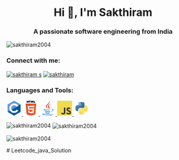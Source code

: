 <h1 align="center">Hi 👋, I'm Sakthiram</h1>
<h3 align="center">A passionate software engineering from India</h3>

<p align="left"> <img src="https://komarev.com/ghpvc/?username=sakthiram2004&label=Profile%20views&color=0e75b6&style=flat" alt="sakthiram2004" /> </p>

<h3 align="left">Connect with me:</h3>
<p align="left">
<a href="https://linkedin.com/in/sakthiram s" target="blank"><img align="center" src="https://raw.githubusercontent.com/rahuldkjain/github-profile-readme-generator/master/src/images/icons/Social/linked-in-alt.svg" alt="sakthiram s" height="30" width="40" /></a>
<a href="https://www.leetcode.com/sakthiram" target="blank"><img align="center" src="https://raw.githubusercontent.com/rahuldkjain/github-profile-readme-generator/master/src/images/icons/Social/leet-code.svg" alt="sakthiram" height="30" width="40" /></a>
</p>

<h3 align="left">Languages and Tools:</h3>
<p align="left"> <a href="https://www.cprogramming.com/" target="_blank" rel="noreferrer"> <img src="https://raw.githubusercontent.com/devicons/devicon/master/icons/c/c-original.svg" alt="c" width="40" height="40"/> </a> <a href="https://www.w3.org/html/" target="_blank" rel="noreferrer"> <img src="https://raw.githubusercontent.com/devicons/devicon/master/icons/html5/html5-original-wordmark.svg" alt="html5" width="40" height="40"/> </a> <a href="https://www.java.com" target="_blank" rel="noreferrer"> <img src="https://raw.githubusercontent.com/devicons/devicon/master/icons/java/java-original.svg" alt="java" width="40" height="40"/> </a> <a href="https://developer.mozilla.org/en-US/docs/Web/JavaScript" target="_blank" rel="noreferrer"> <img src="https://raw.githubusercontent.com/devicons/devicon/master/icons/javascript/javascript-original.svg" alt="javascript" width="40" height="40"/> </a> <a href="https://www.python.org" target="_blank" rel="noreferrer"> <img src="https://raw.githubusercontent.com/devicons/devicon/master/icons/python/python-original.svg" alt="python" width="40" height="40"/> </a> </p>

<p><img align="left" src="https://github-readme-stats.vercel.app/api/top-langs?username=sakthiram2004&show_icons=true&locale=en&layout=compact" alt="sakthiram2004" /></p>

<p>&nbsp;<img align="center" src="https://github-readme-stats.vercel.app/api?username=sakthiram2004&show_icons=true&locale=en" alt="sakthiram2004" /></p>

<p><img align="center" src="https://github-readme-streak-stats.herokuapp.com/?user=sakthiram2004&" alt="sakthiram2004" /></p># Leetcode_java_Solution
